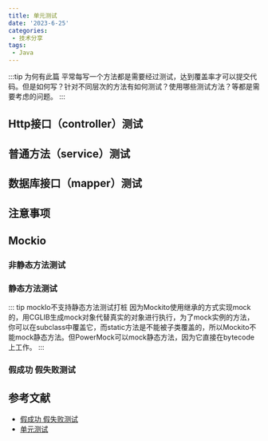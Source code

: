 ```yaml
---
title: 单元测试
date: '2023-6-25'
categories:
 - 技术分享
tags:
 - Java
---
```


:::tip 为何有此篇
平常每写一个方法都是需要经过测试，达到覆盖率才可以提交代码。但是如何写？针对不同层次的方法有如何测试？使用哪些测试方法？等都是需要考虑的问题。
:::

## Http接口（controller）测试

## 普通方法（service）测试

## 数据库接口（mapper）测试

## 注意事项

## Mockio

### 非静态方法测试

### 静态方法测试
::: tip mockIo不支持静态方法测试打桩
因为Mockito使用继承的方式实现mock的，用CGLIB生成mock对象代替真实的对象进行执行，为了mock实例的方法，你可以在subclass中覆盖它，而static方法是不能被子类覆盖的，所以Mockito不能mock静态方法。但PowerMock可以mock静态方法，因为它直接在bytecode上工作。
:::

### 假成功 假失败测试

## 参考文献

- [假成功 假失败测试](https://blog.51cto.com/u_15252276/5027123)
- [单元测试](https://pdai.tech/md/develop/ut/dev-ut-x-mockito.html)